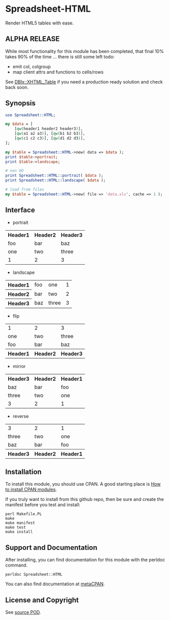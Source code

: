 Spreadsheet-HTML
================
Render HTML5 tables with ease.

ALPHA RELEASE
-------------
While most functionality for this module has been completed,
that final 10% takes 90% of the time ... there is still some
left todo:

* emit col, colgroup
* map client attrs and functions to cells/rows

See [DBIx::XHTML_Table](http://search.cpan.org/dist/DBIx-XHTML_Table/)
if you need a production ready solution and check back soon.

Synopsis
--------
```perl
use Spreadsheet::HTML;

my $data = [
    [qw(header1 header2 header3)],
    [qw(a1 a2 a3)], [qw(b1 b2 b3)],
    [qw(c1 c2 c3)], [qw(d1 d2 d3)],
];

my $table = Spreadsheet::HTML->new( data => $data );
print $table->portrait;
print $table->landscape;

# non OO
print Spreadsheet::HTML::portrait( $data );
print Spreadsheet::HTML::landscape( $data );

# load from files
my $table = Spreadsheet::HTML->new( file => 'data.xls', cache => 1 );
```

Interface
---------
* portrait
<table><tr><th>Header1</th><th>Header2</th><th>Header3</th></tr><tr><td>foo</td><td>bar</td><td>baz</td></tr><tr><td>one</td><td>two</td><td>three</td></tr><tr><td>1</td><td>2</td><td>3</td></tr></table>

* landscape
<table><tr><th>Header1</th><td>foo</td><td>one</td><td>1</td></tr><tr><th>Header2</th><td>bar</td><td>two</td><td>2</td></tr><tr><th>Header3</th><td>baz</td><td>three</td><td>3</td></tr></table>

* flip
<table><tr><td>1</td><td>2</td><td>3</td></tr><tr><td>one</td><td>two</td><td>three</td></tr><tr><td>foo</td><td>bar</td><td>baz</td></tr><tr><th>Header1</th><th>Header2</th><th>Header3</th></tr></table>

* mirror
<table><tr><th>Header3</th><th>Header2</th><th>Header1</th></tr><tr><td>baz</td><td>bar</td><td>foo</td></tr><tr><td>three</td><td>two</td><td>one</td></tr><tr><td>3</td><td>2</td><td>1</td></tr></table>

* reverse
<table><tr><td>3</td><td>2</td><td>1</td></tr><tr><td>three</td><td>two</td><td>one</td></tr><tr><td>baz</td><td>bar</td><td>foo</td></tr><tr><th>Header3</th><th>Header2</th><th>Header1</th></tr></table>

Installation
------------
To install this module, you should use CPAN. A good starting
place is [How to install CPAN modules](http://www.cpan.org/modules/INSTALL.html).

If you truly want to install from this github repo, then
be sure and create the manifest before you test and install:
```
perl Makefile.PL
make
make manifest
make test
make install
```

Support and Documentation
-------------------------
After installing, you can find documentation for this module with the
perldoc command.
```
perldoc Spreadsheet::HTML
```
You can also find documentation at [metaCPAN](https://metacpan.org/pod/Spreadsheet::HTML).

License and Copyright
---------------------
See [source POD](/lib/Spreadsheet/HTML.pm).

